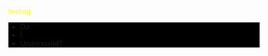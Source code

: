 <html>
    <head>
        <meta charset="utf-8">
        <title></title>
        <meta name="viewport" content="width=device-width">
        <link rel="stylesheet" href="">
    </head>
    <body>        
        <p style="color:yellow;">testing</p>
        <ul style="background-color: black;">
            <li>Do</li>
            <li>I</li>
            <li>Understand?</li>
        </ul>
    </body>
</html>